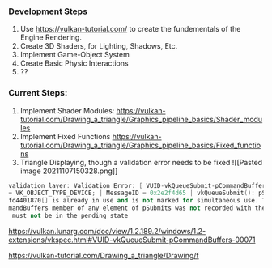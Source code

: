 ### Development Steps
1. Use https://vulkan-tutorial.com/ to create the fundementals of the Engine Rendering.
2. Create 3D Shaders, for Lighting, Shadows, Etc. 
3. Implement Game-Object System
4. Create Basic Physic Interactions
5. ??




### Current Steps: 
1. Implement Shader Modules:
https://vulkan-tutorial.com/Drawing_a_triangle/Graphics_pipeline_basics/Shader_modules
2. Implement Fixed Functions https://vulkan-tutorial.com/Drawing_a_triangle/Graphics_pipeline_basics/Fixed_functions
3. Triangle Displaying, though a validation error needs to be fixed
![[Pasted image 20211107150328.png]]
```cpp
validation layer: Validation Error: [ VUID-vkQueueSubmit-pCommandBuffers-00071 ] Object 0: handle = 0x2bfcf8b2020, type
= VK_OBJECT_TYPE_DEVICE; | MessageID = 0x2e2f4d65 | vkQueueSubmit(): pSubmits[0].pCommandBuffers[0] VkCommandBuffer 0x2b
fd4401870[] is already in use and is not marked for simultaneous use. The Vulkan spec states: If any element of the pCom
mandBuffers member of any element of pSubmits was not recorded with the VK_COMMAND_BUFFER_USAGE_SIMULTANEOUS_USE_BIT, it
 must not be in the pending state 
```

https://vulkan.lunarg.com/doc/view/1.2.189.2/windows/1.2-extensions/vkspec.html#VUID-vkQueueSubmit-pCommandBuffers-00071

https://vulkan-tutorial.com/Drawing_a_triangle/Drawing/f